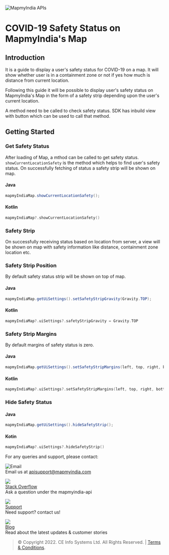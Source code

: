 
![MapmyIndia APIs](https://www.mapmyindia.com/api/img/mapmyindia-api.png)

# COVID-19 Safety Status on MapmyIndia's Map

## Introduction

It is a guide to display a user's safety status for COVID-19 on a map. It will show whether user is in a containment zone or not if yes how much is distance from current location.

Following this guide it will be possible to display user's safety status on MapmyIndia's Map  in the form of a safety strip depending upon the user's current location.

A method need to be called to check safety status. SDK has inbuild view with button which can be used to call that method.


## Getting Started

### Get Safety Status

After loading of Map, a mthod can be called to get safety status.  `showCurrentLocationSafety`  is the method which helps to find user's safety status. On successfully fetching of status a safety strip will be shown on map.

#### Java
~~~java
mapmyIndiaMap.showCurrentLocationSafety();
~~~

#### Kotlin
~~~kotlin
mapmyIndiaMap?.showCurrentLocationSafety()
~~~


### Safety Strip

On successfully receiving status based on location from server, a view will be shown on map with safety information like distance, containment zone location etc.

### Safety Strip Position

By default safety status strip will be shown on top of map.

#### Java
~~~java
mapmyIndiaMap.getUiSettings().setSafetyStripGravity(Gravity.TOP);
~~~

#### Kotlin
~~~kotlin
mapmyIndiaMap?.uiSettings?.safetyStripGravity = Gravity.TOP
~~~
### Safety Strip Margins
By default margins of safety status is zero.

#### Java
~~~java
mapmyIndiaMap.getUiSettings().setSafetyStripMargins(left, top, right, bottom);
~~~

#### Kotlin
~~~kotlin
mapmyIndiaMap?.uiSettings?.setSafetyStripMargins(left, top, right, bottom)
~~~
### Hide Safety Status

#### Java
~~~java
mapmyIndiaMap.getUiSettings().hideSafetyStrip();
~~~
#### Kotin
~~~kotlin
mapmyIndiaMap?.uiSettings?.hideSafetyStrip()
~~~
For any queries and support, please contact:

![Email](https://www.google.com/a/cpanel/mapmyindia.co.in/images/logo.gif?service=google_gsuite)   
Email us at [apisupport@mapmyindia.com](mailto:apisupport@mapmyindia.com)

![](https://www.mapmyindia.com/api/img/icons/stack-overflow.png)  
[Stack Overflow](https://stackoverflow.com/questions/tagged/mapmyindia-api)  
Ask a question under the mapmyindia-api

![](https://www.mapmyindia.com/api/img/icons/support.png)  
[Support](https://www.mapmyindia.com/api/index.php#f_cont)  
Need support? contact us!

![](https://www.mapmyindia.com/api/img/icons/blog.png)  
[Blog](http://www.mapmyindia.com/blog/)  
Read about the latest updates & customer stories


> © Copyright 2022. CE Info Systems Ltd. All Rights Reserved. | [Terms & Conditions](http://www.mapmyindia.com/api/terms-&-conditions).

